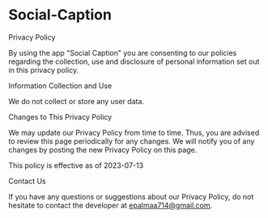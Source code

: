 # Social-Caption

Privacy Policy

By using the app "Social Caption" you are consenting to our policies regarding the collection, use and disclosure of personal information set out in this privacy policy.

Information Collection and Use

We do not collect or store any user data.

Changes to This Privacy Policy

We may update our Privacy Policy from time to time. Thus, you are advised to review this page periodically for any changes. We will notify you of any changes by posting the new Privacy Policy on this page.

This policy is effective as of 2023-07-13

Contact Us

If you have any questions or suggestions about our Privacy Policy, do not hesitate to contact the developer at epalmaa714@gmail.com.

